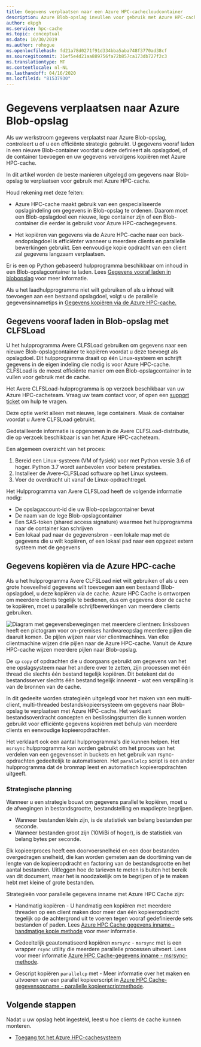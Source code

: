 ```yaml
---
title: Gegevens verplaatsen naar een Azure HPC-cachecloudcontainer
description: Azure Blob-opslag invullen voor gebruik met Azure HPC-cache
author: ekpgh
ms.service: hpc-cache
ms.topic: conceptual
ms.date: 10/30/2019
ms.author: rohogue
ms.openlocfilehash: fd21a78d0271f91d334bba5aba748f3770ad38cf
ms.sourcegitcommit: 31ef5e4d21aa889756fa72b857ca173db727f2c3
ms.translationtype: MT
ms.contentlocale: nl-NL
ms.lasthandoff: 04/16/2020
ms.locfileid: "81537930"
---
```

# <a name="move-data-to-azure-blob-storage"></a>Gegevens verplaatsen naar Azure Blob-opslag

Als uw werkstroom gegevens verplaatst naar Azure Blob-opslag, controleert u of u een efficiënte strategie gebruikt. U gegevens vooraf laden in een nieuwe Blob-container voordat u deze definieert als opslagdoel, of de container toevoegen en uw gegevens vervolgens kopiëren met Azure HPC-cache.

In dit artikel worden de beste manieren uitgelegd om gegevens naar Blob-opslag te verplaatsen voor gebruik met Azure HPC-cache.

Houd rekening met deze feiten:

* Azure HPC-cache maakt gebruik van een gespecialiseerde opslagindeling om gegevens in Blob-opslag te ordenen. Daarom moet een Blob-opslagdoel een nieuwe, lege container zijn of een Blob-container die eerder is gebruikt voor Azure HPC-cachegegevens.

* Het kopiëren van gegevens via de Azure HPC-cache naar een back-endopslagdoel is efficiënter wanneer u meerdere clients en parallelle bewerkingen gebruikt. Een eenvoudige kopie opdracht van een client zal gegevens langzaam verplaatsen.

Er is een op Python gebaseerd hulpprogramma beschikbaar om inhoud in een Blob-opslagcontainer te laden. Lees [Gegevens vooraf laden in blobopslag](#pre-load-data-in-blob-storage-with-clfsload) voor meer informatie.

Als u het laadhulpprogramma niet wilt gebruiken of als u inhoud wilt toevoegen aan een bestaand opslagdoel, volgt u de parallelle gegevensinnametips in [Gegevens kopiëren via de Azure HPC-cache.](#copy-data-through-the-azure-hpc-cache)

## <a name="pre-load-data-in-blob-storage-with-clfsload"></a>Gegevens vooraf laden in Blob-opslag met CLFSLoad

U het hulpprogramma Avere CLFSLoad gebruiken om gegevens naar een nieuwe Blob-opslagcontainer te kopiëren voordat u deze toevoegt als opslagdoel. Dit hulpprogramma draait op één Linux-systeem en schrijft gegevens in de eigen indeling die nodig is voor Azure HPC-cache. CLFSLoad is de meest efficiënte manier om een Blob-opslagcontainer in te vullen voor gebruik met de cache.

Het Avere CLFSLoad-hulpprogramma is op verzoek beschikbaar van uw Azure HPC-cacheteam. Vraag uw team contact voor, of open een [support ticket](hpc-cache-support-ticket.md) om hulp te vragen.

Deze optie werkt alleen met nieuwe, lege containers. Maak de container voordat u Avere CLFSLoad gebruikt.

Gedetailleerde informatie is opgenomen in de Avere CLFSLoad-distributie, die op verzoek beschikbaar is van het Azure HPC-cacheteam.

Een algemeen overzicht van het proces:

1. Bereid een Linux-systeem (VM of fysiek) voor met Python versie 3.6 of hoger. Python 3.7 wordt aanbevolen voor betere prestaties.
1. Installeer de Avere-CLFSLoad software op het Linux systeem.
1. Voer de overdracht uit vanaf de Linux-opdrachtregel.

Het Hulpprogramma van Avere CLFSLoad heeft de volgende informatie nodig:

* De opslagaccount-id die uw Blob-opslagcontainer bevat
* De naam van de lege Blob-opslagcontainer
* Een SAS-token (shared access signature) waarmee het hulpprogramma naar de container kan schrijven
* Een lokaal pad naar de gegevensbron - een lokale map met de gegevens die u wilt kopiëren, of een lokaal pad naar een opgezet extern systeem met de gegevens

## <a name="copy-data-through-the-azure-hpc-cache"></a>Gegevens kopiëren via de Azure HPC-cache

Als u het hulpprogramma Avere CLFSLoad niet wilt gebruiken of als u een grote hoeveelheid gegevens wilt toevoegen aan een bestaand Blob-opslagdoel, u deze kopiëren via de cache. Azure HPC Cache is ontworpen om meerdere clients tegelijk te bedienen, dus om gegevens door de cache te kopiëren, moet u parallelle schrijfbewerkingen van meerdere clients gebruiken.

![Diagram met gegevensbewegingen met meerdere clientnen: linksboven heeft een pictogram voor on-premises hardwareopslag meerdere pijlen die daaruit komen. De pijlen wijzen naar vier clientmachines. Van elke clientmachine wijzen drie pijlen naar de Azure HPC-cache. Vanuit de Azure HPC-cache wijzen meerdere pijlen naar Blob-opslag.](media/hpc-cache-parallel-ingest.png)

De ``cp`` ``copy`` of opdrachten die u doorgaans gebruikt om gegevens van het ene opslagsysteem naar het andere over te zetten, zijn processen met één thread die slechts één bestand tegelijk kopiëren. Dit betekent dat de bestandsserver slechts één bestand tegelijk inneemt - wat een verspilling is van de bronnen van de cache.

In dit gedeelte worden strategieën uitgelegd voor het maken van een multi-client, multi-threaded bestandskopieersysteem om gegevens naar Blob-opslag te verplaatsen met Azure HPC-cache. Het verklaart bestandsoverdracht concepten en beslissingspunten die kunnen worden gebruikt voor efficiënte gegevens kopiëren met behulp van meerdere clients en eenvoudige kopieeropdrachten.

Het verklaart ook een aantal hulpprogramma's die kunnen helpen. Het ``msrsync`` hulpprogramma kan worden gebruikt om het proces van het verdelen van een gegevensset in buckets en het gebruik van rsync-opdrachten gedeeltelijk te automatiseren. Het ``parallelcp`` script is een ander hulpprogramma dat de bronmap leest en automatisch kopieeropdrachten uitgeeft.

### <a name="strategic-planning"></a>Strategische planning

Wanneer u een strategie bouwt om gegevens parallel te kopiëren, moet u de afwegingen in bestandsgrootte, bestandstelling en mapdiepte begrijpen.

* Wanneer bestanden klein zijn, is de statistiek van belang bestanden per seconde.
* Wanneer bestanden groot zijn (10MiBi of hoger), is de statistiek van belang bytes per seconde.

Elk kopieerproces heeft een doorvoersnelheid en een door bestanden overgedragen snelheid, die kan worden gemeten aan de doortiming van de lengte van de kopieeropdracht en factoring van de bestandsgrootte en het aantal bestanden. Uitleggen hoe de tarieven te meten is buiten het bereik van dit document, maar het is noodzakelijk om te begrijpen of je te maken hebt met kleine of grote bestanden.

Strategieën voor parallelle gegevens inname met Azure HPC Cache zijn:

* Handmatig kopiëren - U handmatig een kopiëren met meerdere threaden op een client maken door meer dan één kopieeropdracht tegelijk op de achtergrond uit te voeren tegen vooraf gedefinieerde sets bestanden of paden. Lees [Azure HPC Cache gegevens inname - handmatige kopie methode](hpc-cache-ingest-manual.md) voor meer informatie.

* Gedeeltelijk geautomatiseerd kopiëren ``msrsync``  -  ``msrsync`` met is een wrapper ``rsync`` utility die meerdere parallelle processen uitvoert. Lees voor meer informatie [Azure HPC Cache-gegevens inname - msrsync-methode](hpc-cache-ingest-msrsync.md).

* Gescript kopiëren ``parallelcp`` met - Meer informatie over het maken en uitvoeren van een parallel kopieerscript in [Azure HPC Cache-gegevensopname - parallelle kopieerscriptmethode](hpc-cache-ingest-parallelcp.md).

## <a name="next-steps"></a>Volgende stappen

Nadat u uw opslag hebt ingesteld, leest u hoe clients de cache kunnen monteren.

* [Toegang tot het Azure HPC-cachesysteem](hpc-cache-mount.md)
